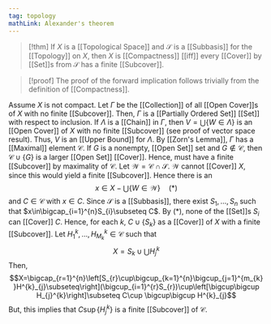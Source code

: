 ```yaml
---
tag: topology
mathLink: Alexander's theorem
---
```

>[!thm]
>If $X$ is a [[Topological Space]] and $\mathcal{S}$ is a [[Subbasis]] for the [[Topology]] on $X$, then $X$ is [[Compactness]] [[iff]] every [[Cover]] by [[Set]]s from $\mathcal{S}$ has a finite [[Subcover]].

>[!proof]
The proof of the forward implication follows trivially from the definition of [[Compactness]].
>
Assume $X$ is not compact. Let $\Gamma$ be the [[Collection]] of all [[Open Cover]]s of $X$ with no finite [[Subcover]]. Then, $\Gamma$ is a [[Partially Ordered Set]] [[Set]] with respect to inclusion. If $\Lambda$ is a [[Chain]] in $\Gamma$, then $V=\bigcup\{W\in \Lambda\}$ is an [[Open Cover]] of $X$ with no finite [[Subcover]] (see proof of vector space result). Thus, $V$ is an [[Upper Bound]] for $\Lambda$. By [[Zorn's Lemma]], $\Gamma$ has a [[Maximal]] element $\mathcal{C}$. If $G$ is a nonempty, [[Open Set]] set and $G\notin \mathcal{C}$, then $\mathcal{C}\cup\{G\}$ is a larger [[Open Set]] [[Cover]]. Hence, must have a finite [[Subcover]] by maximality of $\mathcal{C}$. Let $\mathcal{W}=\mathcal{C}\cap \mathcal{S}$. $\mathcal{W}$ cannot [[Cover]] $X$, since this would yield a finite [[Subcover]]. Hence there is an $$x\in X-\bigcup\{W\in \mathcal{W}\}\quad(*)$$and $C\in \mathcal{C}$ with $x\in C$. Since $\mathcal{S}$ is a [[Subbasis]], there exist $S_{1},\ldots,S_{n}$ such that $x\in\bigcap_{i=1}^{n}S_{i}\subseteq C$. By $(*)$, none of the [[Set]]s $S_{i}$ can [[Cover]] $C$. Hence, for each $k$, $C\cup \{S_{k}\}$ as a [[Cover]] of $X$ with a finite [[Subcover]]. Let $H_{1}^{k},\ldots,H_{M_{k}}^{k}\in \mathcal{C}$ such that $$X=S_{k}\cup\bigcup H_{j}^{k}$$Then, $$X=\bigcap_{r=1}^{n}\left[S_{r}\cup\bigcup_{k=1}^{n}\bigcup_{j=1}^{m_{k}}H^{k}_{j}\subseteq\right](\bigcup_{i=1}^{r}S_{r})\cup\left[\bigcup\bigcup H_{j}^{k}\right]\subseteq C\cup \bigcup\bigcup H^{k}_{j}$$But, this implies that $C\sup\{H^{k}_{j}\}$ is a finite [[Subcover]] of $\mathcal{C}$.
